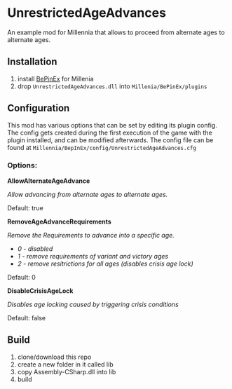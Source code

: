 # UnrestrictedAgeAdvances

An example mod for Millennia that allows to proceed from alternate ages to alternate ages.


## Installation

1. install [BePinEx](https://docs.bepinex.dev/articles/user_guide/installation/index.html) for Millenia
2. drop ``UnrestrictedAgeAdvances.dll`` into ``Millenia/BePinEx/plugins``


## Configuration

This mod has various options that can be set by editing its plugin config.
The config gets created during the first execution of the game with the plugin installed, and can be modified afterwards.
The config file can be found at ``Millennia/BepInEx/config/UnrestrictedAgeAdvances.cfg``

### Options:

**AllowAlternateAgeAdvance**

*Allow advancing from alternate ages to alternate ages.*


Default: true


**RemoveAgeAdvanceRequirements**

*Remove the Requirements to advance into a specific age.*
- *0 - disabled*
- *1 - remove requirements of variant and victory ages*
- *2 - remove resitrictions for all ages (disables crisis age lock)*

Default: 0


**DisableCrisisAgeLock**

*Disables age locking caused by triggering crisis conditions*

Default: false



## Build

1. clone/download this repo
2. create a new folder in it called lib
3. copy Assembly-CSharp.dll into lib
4. build
